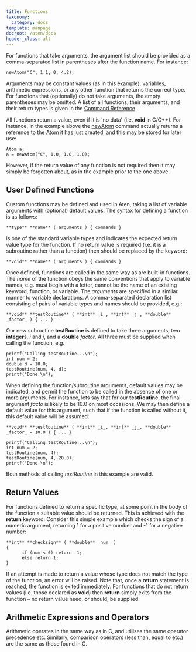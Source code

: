 ```yaml
---
title: Functions
taxonomy:
  category: docs
template: manpage
docroot: /aten/docs
header_class: alt
---
```


For functions that take arguments, the argument list should be provided as a comma-separated list in parentheses after the function name. For instance:

```
newAtom("C", 1.1, 0, 4.2);
```

Arguments may be constant values (as in this example), variables, arithmetic expressions, or any other function that returns the correct type. For functions that (optionally) do not take arguments, the empty parentheses may be omitted. A list of all functions, their arguments, and their return types is given in the [Command Reference](/aten/docs/scripting/commands).

All functions return a value, even if it is 'no data' (i.e. **void** in C/C++). For instance, in the example above the [newAtom](/aten/docs/scripting/commands/build#newatom) command actually returns a reference to the [Atom](/aten/docs/scripting/variabletypes/atom) it has just created, and this may be stored for later use:

```
Atom a;
a = newAtom("C", 1.0, 1.0, 1.0);
```

However, if the return value of any function is not required then it may simply be forgotten about, as in the example prior to the one above.

## User Defined Functions

Custom functions may be defined and used in Aten, taking a list of variable arguments with (optional) default values. The syntax for defining a function is as follows:

```
**type** **name** ( arguments ) { commands }
```

 is one of the standard variable types and indicates the expected return value type for the function. If no return value is required (i.e. it is a subroutine rather than a function) then  should be replaced by the  keyword:

```
**void** **name** ( arguments ) { commands }
```

Once defined, functions are called in the same way as are built-in functions. The _name_ of the function obeys the same conventions that apply to variable names, e.g.  must begin with a letter, cannot be the name of an existing keyword, function, or variable. The _arguments_ are specified in a similar manner to variable declarations. A comma-separated declaration list consisting of pairs of variable types and names should be provided, e.g.:

```
**void** **testRoutine** ( **int** _i_, **int** _j_, **double** _factor_ ) { ... }
```

Our new subroutine **testRoutine** is defined to take three arguments; two **integer**s, _i_ and _j_, and a **double** _factor_. All three must be supplied when calling the function, e.g.

```
printf("Calling testRoutine...\n");
int num = 2;
double d = 10.0;
testRoutine(num, 4, d);
printf("Done.\n");
```

When defining the function/subroutine arguments, default values may be indicated, and permit the function to be called in the absence of one or more arguments. For instance, lets say that for our **testRoutine**, the final argument _facto_ is likely to be 10.0 on most occasions. We may then define a default value for this argument, such that if the function is called without it, this default value will be assumed:

```
**void** **testRoutine** ( **int** _i_, **int** _j_, **double** _factor_ = 10.0 ) { ... }

printf("Calling testRoutine...\n");
int num = 2;
testRoutine(num, 4);
testRoutine(num, 4, 20.0);
printf("Done.\n");
```

Both methods of calling _testRoutine_ in this example are valid.

## Return Values

For functions defined to return a specific type, at some point in the body of the function a suitable value should be returned. This is achieved with the **return** keyword. Consider this simple example which checks the sign of a numeric argument, returning 1 for a positive number and -1 for a negative number:

```
**int** **checksign** ( **double** _num_ )
{
      if (num < 0) return -1;
      else return 1;
}
```

If an attempt is made to return a value whose type does not match the type of the function, an error will be raised. Note that, once a **return** statement is reached, the function is exited immediately. For functions that do not return values (i.e. those declared as **void**) then **return** simply exits from the function – no return value need, or should, be supplied.

## Arithmetic Expressions and Operators

Arithmetic operates in the same way as in C, and utilises the same operator precedence etc. Similarly, comparison operators (less than, equal to etc.) are the same as those found in C.

